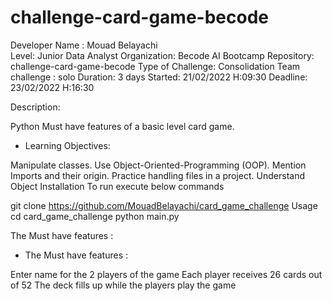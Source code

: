 # challenge-card-game-becode

Developer Name : Mouad Belayachi    
Level: Junior Data Analyst
Organization: Becode AI Bootcamp
Repository: challenge-card-game-becode
Type of Challenge: Consolidation
Team challenge : solo
Duration: 3 days
Started: 21/02/2022 H:09:30
Deadline: 23/02/2022 H:16:30

Description:

Python Must have features of a basic level card game.


- Learning Objectives:

Manipulate classes.
Use Object-Oriented-Programming (OOP).
Mention Imports and their origin.
Practice handling files in a project.
Understand Object
Installation
To run execute below commands

  git clone https://github.com/MouadBelayachi/card_game_challenge
Usage
  cd card_game_challenge
  python main.py

The Must have features :
- The Must have features :

Enter name for the 2 players of the game
Each player receives 26 cards out of 52
The deck fills up while the players play the game
